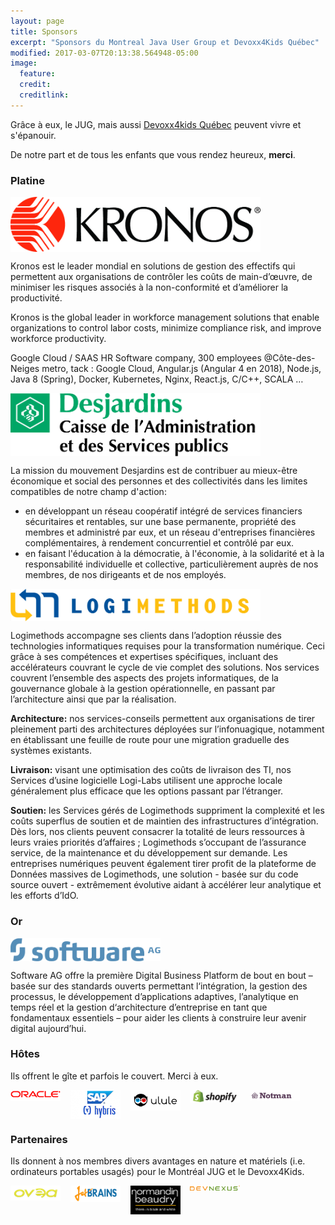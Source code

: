 ```yaml
---
layout: page
title: Sponsors
excerpt: "Sponsors du Montreal Java User Group et Devoxx4Kids Québec"
modified: 2017-03-07T20:13:38.564948-05:00
image:
  feature:
  credit:
  creditlink:
---
```


Grâce à eux, le JUG, mais aussi <a href="http://www.devoxx4kids.org/quebec/" target="_blank">Devoxx4kids Québec</a> peuvent 
vivre et s'épanouir.
 
De notre part et de tous les enfants que vous rendez heureux, **merci**.

### Platine

<a href="https://www.kronos.ca/" title="Kronos" target="_blank">
  <img src="/images/sponsors/kronos.jpg" width="400px" style="vertical-align: top;">
</a>

Kronos est le leader mondial en solutions de gestion des effectifs qui permettent aux organisations de contrôler les coûts de main-d’œuvre, de minimiser les risques associés à la non-conformité et d’améliorer la productivité.

Kronos is the global leader in workforce management solutions that enable organizations to control labor costs, minimize compliance risk, and improve workforce productivity.

Google Cloud / SAAS HR Software company, 300 employees @Côte-des-Neiges metro, tack : Google Cloud, Angular.js (Angular 4 en 2018), Node.js, Java 8 (Spring), Docker, Kubernetes, Nginx, React.js, C/C++, SCALA …

<a href="https://www.desjardins.com/fr/votre_caisse/accueil.jsp?transit=81520184" title="Caisse Desjardins de l'Administration et des Services publics" target="_blank">
  <img src="/images/sponsors/desjardins.jpg" width="400px" style="vertical-align: top;">
</a>

La mission du mouvement Desjardins est de contribuer au mieux-être économique et social des personnes et des collectivités dans les limites compatibles de notre champ d'action:

* en développant un réseau coopératif intégré de services financiers sécuritaires et rentables, sur une base permanente, propriété des membres et administré par eux, et un réseau d'entreprises financières complémentaires, à rendement concurrentiel et contrôlé par eux.
* en faisant l'éducation à la démocratie, à l'économie, à la solidarité et à la responsabilité individuelle et collective, particulièrement auprès de nos membres, de nos dirigeants et de nos employés.

<a href="http://logimethods.com/" title="Logimethods" target="_blank">
  <img src="/images/sponsors/logimethods.jpg" width="400px" style="vertical-align: top;">
</a>

Logimethods accompagne ses clients dans l’adoption réussie des technologies informatiques requises pour la transformation numérique. 
Ceci grâce à ses compétences et expertises spécifiques, incluant des accélérateurs couvrant le cycle de vie complet des solutions. 
Nos services couvrent l’ensemble des aspects des projets informatiques, de la gouvernance globale à la gestion opérationnelle, en passant par l’architecture ainsi que par la réalisation.

**Architecture:** nos services-conseils permettent aux organisations de tirer pleinement parti des architectures déployées sur l’infonuagique, notamment en établissant une feuille de route pour une migration graduelle des systèmes existants. 

**Livraison:** visant une optimisation des coûts de livraison des TI, nos Services d’usine logicielle Logi-Labs utilisent une approche locale généralement plus efficace que les options passant par l’étranger. 

**Soutien:** les Services gérés de Logimethods suppriment la complexité et les coûts superflus de soutien et de maintien des infrastructures d’intégration. Dès lors, nos clients peuvent consacrer la totalité de leurs ressources à leurs vraies priorités d’affaires ; Logimethods s’occupant de l’assurance service, de la maintenance et du développement sur demande.  Les entreprises numériques peuvent également tirer profit de la plateforme de Données massives de Logimethods, une solution - basée sur du code source ouvert - extrêmement évolutive aidant à accélérer leur analytique et les efforts d’IdO.

### Or

<a href="https://softwareag.com" title="Software AG" target="_blank">
  <img src="/images/sponsors/sag.png" width="240px" style="vertical-align: top;">
</a>

Software AG offre la première Digital Business Platform de bout en bout – basée sur des standards ouverts permettant l‘intégration, la gestion des processus, le développement d’applications adaptives, l’analytique en temps réel 
et la gestion d‘architecture d’entreprise en tant que fondamentaux essentiels – pour aider les clients à construire leur avenir digital aujourd’hui.

### Hôtes

Ils offrent le gîte et parfois le couvert. Merci à eux.

<a href="https://www.oracle.com/" title="Oracle" target="_blank"><img src="/images/sponsors/oracle.gif" width="80px" style="vertical-align: top;"></a>
&nbsp;&nbsp;
<a href="http://hybris.com/" title="SAP Hybris" target="_blank"><img src="/images/sponsors/saphybris.png" width="80px" style="vertical-align: top;"></a>
&nbsp;&nbsp;
<a href="http://ulule.ca/" title="Ulule" target="_blank"><img src="/images/sponsors/ulule.jpg" width="80px" style="vertical-align: top;"></a>
&nbsp;&nbsp;
<a href="https://fr.shopify.ca/" title="Shopify" target="_blank"><img src="/images/sponsors/shopify.png" width="80px" style="vertical-align: top;"></a>
&nbsp;&nbsp;
<a href="http://notman.org/" title="Notman House" target="_blank"><img src="/images/sponsors/notman.png" width="80px" style="vertical-align: top;"></a>

### Partenaires

Ils donnent à nos membres divers avantages en nature et matériels (i.e. ordinateurs portables usagés) pour le Montréal JUG et le Devoxx4Kids.

<a href="http://www.testatoo.org/" title="Ovea / testatoo" target="_blank"><img src="/images/sponsors/ovea.png" width="80px" style="vertical-align: top;"></a>
&nbsp;&nbsp;
<a href="https://www.jetbrains.com/" title="JetBrains" target="_blank"><img src="/images/sponsors/jetbrains.png" width="80px" style="vertical-align: top;"></a>
&nbsp;&nbsp;
<a href="http://www.normandin-beaudry.ca/" title="Normandin Beaudry" target="_blank"><img src="/images/sponsors/nb.png" width="80px" style="vertical-align: top;"></a>
&nbsp;&nbsp;
<a href="https://devnexus.com/" title="DevNexus" target="_blank"><img src="/images/sponsors/devnexus.png" width="80px" style="vertical-align: top;"></a>
